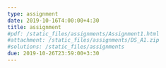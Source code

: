 ```yaml
---
type: assignment
date: 2019-10-16T4:00:00+4:30
title: assignment
#pdf: /static_files/assignments/Assignment1.html
#attachment: /static_files/assignments/DS_A1.zip
#solutions: /static_files/assignments
due: 2019-10-26T23:59:00+3:30
---
```

